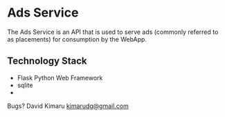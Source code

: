 # Ads Service

The Ads Service is an API that is used to serve ads (commonly referred to as
  placements) for consumption by the WebApp.

## Technology Stack
* Flask Python Web Framework
* sqlite
*


Bugs? David Kimaru <kimarudg@gmail.com>
